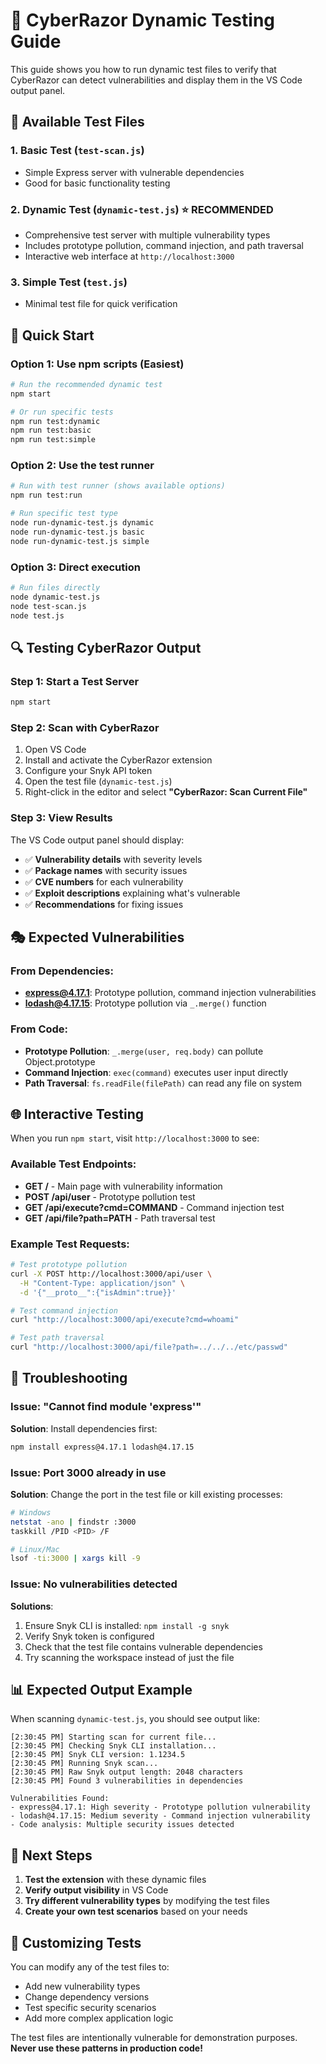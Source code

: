# 🚀 CyberRazor Dynamic Testing Guide

This guide shows you how to run dynamic test files to verify that CyberRazor can detect vulnerabilities and display them in the VS Code output panel.

## 📁 Available Test Files

### 1. **Basic Test** (`test-scan.js`)
- Simple Express server with vulnerable dependencies
- Good for basic functionality testing

### 2. **Dynamic Test** (`dynamic-test.js`) ⭐ **RECOMMENDED**
- Comprehensive test server with multiple vulnerability types
- Includes prototype pollution, command injection, and path traversal
- Interactive web interface at `http://localhost:3000`

### 3. **Simple Test** (`test.js`)
- Minimal test file for quick verification

## 🎯 Quick Start

### Option 1: Use npm scripts (Easiest)
```bash
# Run the recommended dynamic test
npm start

# Or run specific tests
npm run test:dynamic
npm run test:basic
npm run test:simple
```

### Option 2: Use the test runner
```bash
# Run with test runner (shows available options)
npm run test:run

# Run specific test type
node run-dynamic-test.js dynamic
node run-dynamic-test.js basic
node run-dynamic-test.js simple
```

### Option 3: Direct execution
```bash
# Run files directly
node dynamic-test.js
node test-scan.js
node test.js
```

## 🔍 Testing CyberRazor Output

### Step 1: Start a Test Server
```bash
npm start
```

### Step 2: Scan with CyberRazor
1. Open VS Code
2. Install and activate the CyberRazor extension
3. Configure your Snyk API token
4. Open the test file (`dynamic-test.js`)
5. Right-click in the editor and select **"CyberRazor: Scan Current File"**

### Step 3: View Results
The VS Code output panel should display:
- ✅ **Vulnerability details** with severity levels
- ✅ **Package names** with security issues
- ✅ **CVE numbers** for each vulnerability
- ✅ **Exploit descriptions** explaining what's vulnerable
- ✅ **Recommendations** for fixing issues

## 🎭 Expected Vulnerabilities

### From Dependencies:
- **express@4.17.1**: Prototype pollution, command injection vulnerabilities
- **lodash@4.17.15**: Prototype pollution via `_.merge()` function

### From Code:
- **Prototype Pollution**: `_.merge(user, req.body)` can pollute Object.prototype
- **Command Injection**: `exec(command)` executes user input directly
- **Path Traversal**: `fs.readFile(filePath)` can read any file on system

## 🌐 Interactive Testing

When you run `npm start`, visit `http://localhost:3000` to see:

### Available Test Endpoints:
- **GET /** - Main page with vulnerability information
- **POST /api/user** - Prototype pollution test
- **GET /api/execute?cmd=COMMAND** - Command injection test
- **GET /api/file?path=PATH** - Path traversal test

### Example Test Requests:
```bash
# Test prototype pollution
curl -X POST http://localhost:3000/api/user \
  -H "Content-Type: application/json" \
  -d '{"__proto__":{"isAdmin":true}}'

# Test command injection
curl "http://localhost:3000/api/execute?cmd=whoami"

# Test path traversal
curl "http://localhost:3000/api/file?path=../../../etc/passwd"
```

## 🔧 Troubleshooting

### Issue: "Cannot find module 'express'"
**Solution**: Install dependencies first:
```bash
npm install express@4.17.1 lodash@4.17.15
```

### Issue: Port 3000 already in use
**Solution**: Change the port in the test file or kill existing processes:
```bash
# Windows
netstat -ano | findstr :3000
taskkill /PID <PID> /F

# Linux/Mac
lsof -ti:3000 | xargs kill -9
```

### Issue: No vulnerabilities detected
**Solutions**:
1. Ensure Snyk CLI is installed: `npm install -g snyk`
2. Verify Snyk token is configured
3. Check that the test file contains vulnerable dependencies
4. Try scanning the workspace instead of just the file

## 📊 Expected Output Example

When scanning `dynamic-test.js`, you should see output like:

```
[2:30:45 PM] Starting scan for current file...
[2:30:45 PM] Checking Snyk CLI installation...
[2:30:45 PM] Snyk CLI version: 1.1234.5
[2:30:45 PM] Running Snyk scan...
[2:30:45 PM] Raw Snyk output length: 2048 characters
[2:30:45 PM] Found 3 vulnerabilities in dependencies

Vulnerabilities Found:
- express@4.17.1: High severity - Prototype pollution vulnerability
- lodash@4.17.15: Medium severity - Command injection vulnerability
- Code analysis: Multiple security issues detected
```

## 🎯 Next Steps

1. **Test the extension** with these dynamic files
2. **Verify output visibility** in VS Code
3. **Try different vulnerability types** by modifying the test files
4. **Create your own test scenarios** based on your needs

## 📝 Customizing Tests

You can modify any of the test files to:
- Add new vulnerability types
- Change dependency versions
- Test specific security scenarios
- Add more complex application logic

The test files are intentionally vulnerable for demonstration purposes. **Never use these patterns in production code!**
